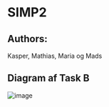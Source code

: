 # SIMP2
## Authors: 
Kasper, Mathias, Maria og Mads


## Diagram af Task B

![image](https://github.com/mads-XD-kristensen/SIMP2/assets/56347572/89ac9979-84c5-47fd-ac04-a05de1e8e697)
